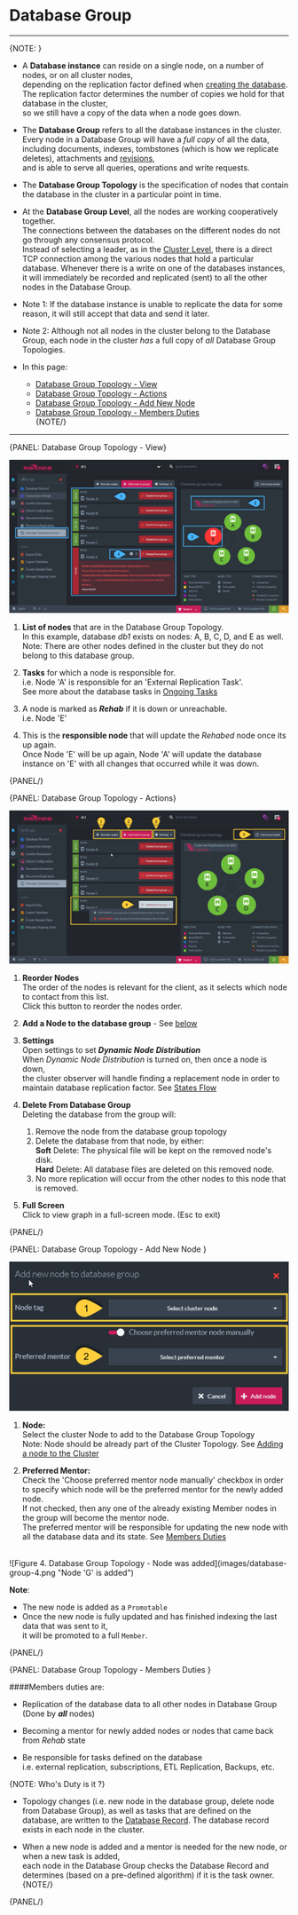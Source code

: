 ﻿# Database Group
---

{NOTE: }

* A **Database instance** can reside on a single node, on a number of nodes, or on all cluster nodes,  
  depending on the replication factor defined when [creating the database](../../server/databases/create-new-database/general-flow).  
  The replication factor determines the number of copies we hold for that database in the cluster,  
  so we still have a copy of the data when a node goes down.  

* The **Database Group** refers to all the database instances in the cluster.  
  Every node in a Database Group will have a _full copy_ of all the data,  
  including documents, indexes, tombstones (which is how we replicate deletes), 
  attachments and [revisions](../../../todo-update-me-later),  
  and is able to serve all queries, operations and write requests.  

* The **Database Group Topology** is the specification of nodes that contain the database in the cluster in a particular point in time.  

* At the **Database Group Level**, all the nodes are working cooperatively together.  
  The connections between the databases on the different nodes do not go through any consensus protocol.  
  Instead of selecting a leader, as in the [Cluster Level](../../server/cluster/cluster-view), 
  there is a direct TCP connection among the various nodes that hold a particular database. 
  Whenever there is a write on one of the databases instances, it will immediately be recorded and replicated (sent) to all the other nodes in the Database Group.  

* Note 1: If the database instance is unable to replicate the data for some reason, it will still accept that data and send it later.  

* Note 2: Although not all nodes in the cluster belong to the Database Group, each node in the cluster _has_ a full copy of _all_ Database Group Topologies.  

* In this page:  
  * [Database Group Topology - View](../../../studio/database/settings/manage-database-group#database-group-topology---view)  
  * [Database Group Topology - Actions](../../../studio/database/settings/manage-database-group#database-group-topology---actions)  
  * [Database Group Topology - Add New Node](../../../studio/database/settings/manage-database-group#database-group-topology---add-new-node)  
  * [Database Group Topology - Members Duties](../../../studio/database/settings/manage-database-group#database-group-topology---members-duties)  
{NOTE/}

---

{PANEL: Database Group Topology - View}

![Figure 1. Database Group Topology View](images/database-group-1.png "Database Group Topology for database db1")

1. **List of nodes** that are in the Database Group Topology.  
   In this example, database _db1_ exists on nodes: A, B, C, D, and E as well.  
   Note: There are other nodes defined in the cluster but they do not belong to this database group.  

2. **Tasks** for which a node is responsible for.  
   i.e. Node 'A' is responsible for an 'External Replication Task'.  
   See more about the database tasks in [Ongoing Tasks](../../../todo-update-me-later)  

3. A node is marked as ***Rehab*** if it is down or unreachable.  
   i.e. Node 'E'  

4. This is the **responsible node** that will update the _Rehabed_ node once its up again.  
   Once Node 'E' will be up again, Node 'A' will update the database instance on 'E' with all changes that occurred while it was down.  

{PANEL/}


{PANEL: Database Group Topology - Actions}

![Figure 2. Database Group Topology Actions](images/database-group-2.png "Database Group Actions")

1. **Reorder Nodes**  
   The order of the nodes is relevant for the client, as it selects which node to contact from this list.  
   Click this button to reorder the nodes order.  

2. **Add a Node to the database group** - See [below](../../../studio/database/settings/manage-database-group#database-group-topology---add-new-node)  

3. **Settings**  
   Open settings to set ***Dynamic Node Distribution***  
   When _Dynamic Node Distribution_ is turned on, then once a node is down,  
   the cluster observer will handle finding a replacement node in order to maintain database replication factor.
   See [States Flow](../../server/cluster/cluster-observer#states-flow)  

4. **Delete From Database Group**  
   Deleting the database from the group will:  
   1. Remove the node from the database group topology  
   2. Delete the database from that node, by either:  
      **Soft** Delete:  The physical file will be kept on the removed node's disk.  
      **Hard** Delete:  All database files are deleted on this removed node.  
   3. No more replication will occur from the other nodes to this node that is removed.  

5. **Full Screen**  
   Click to view graph in a full-screen mode. (Esc to exit)  

{PANEL/}

{PANEL: Database Group Topology - Add New Node }

![Figure 3. Database Group Topology - Add New Node](images/database-group-3.png "Add New Node to Database Group")

1. **Node:**  
   Select the cluster Node to add to the Database Group Topology  
   Note: Node should be already part of the Cluster Topology. See [Adding a node to the Cluster](../../server/cluster/add-node-to-cluster)  

2. **Preferred Mentor:**  
   Check the 'Choose preferred mentor node manually' checkbox in order to specify which node will be the preferred mentor for the newly added node.  
   If not checked, then any one of the already existing Member nodes in the group will become the mentor node.  
   The preferred mentor will be responsible for updating the new node with all the database data and its state. 
   See [Members Duties](../../../studio/database/settings/manage-database-group#database-group-topology---members-duties)  

<br/>
![Figure 4. Database Group Topology - Node was added](images/database-group-4.png "Node 'G' is added")

**Note**:  

* The new node is added as a `Promotable`  
* Once the new node is fully updated and has finished indexing the last data that was sent to it,  
  it will be promoted to a full `Member`.  

{PANEL/}

{PANEL: Database Group Topology - Members Duties }

####Members duties are:

* Replication of the database data to all other nodes in Database Group (Done by ***all*** nodes)  

* Becoming a mentor for newly added nodes or nodes that came back from _Rehab_ state  

* Be responsible for tasks defined on the database  
  i.e. external replication, subscriptions, ETL Replication, Backups, etc.

{NOTE: Who's Duty is it ?}

* Topology changes (i.e. new node in the database group, delete node from Database Group), 
as well as tasks that are defined on the database, are written to the [Database Record](../../../todo-update-me-later). 
The database record exists in each node in the cluster.  

* When a new node is added and a mentor is needed for the new node, or when a new task is added,  
  each node in the Database Group checks the Database Record and determines (based on a pre-defined algorithm) if it is the task owner.  
{NOTE/}

{PANEL/}
